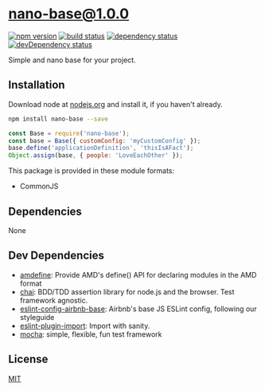 # nano-base@1.0.0
 [![npm version](https://badge.fury.io/js/nano-base.svg)](https://npmjs.org/package/nano-base)  [![build status](https://travis-ci.org/bipbop/nano-base.svg)](https://travis-ci.org/bipbop/nano-base)  [![dependency status](https://david-dm.org/bipbop/nano-base.svg?theme=shields.io)](https://david-dm.org/bipbop/nano-base)  [![devDependency status](https://david-dm.org/bipbop/nano-base/dev-status.svg)](https://david-dm.org/bipbop/nano-base#info=devDependencies)

Simple and nano base for your project.

## Installation
Download node at [nodejs.org](http://nodejs.org) and install it, if you haven't already.

```sh
npm install nano-base --save
```

```js
const Base = require('nano-base');
const base = Base({ customConfig: 'myCustomConfig' });
base.define('applicationDefinition', 'thisIsAFact');
Object.assign(base, { people: 'LoveEachOther' });
```

This package is provided in these module formats:

- CommonJS

## Dependencies

None

## Dev Dependencies

- [amdefine](https://github.com/jrburke/amdefine): Provide AMD's define() API for declaring modules in the AMD format
- [chai](https://github.com/chaijs/chai): BDD/TDD assertion library for node.js and the browser. Test framework agnostic.
- [eslint-config-airbnb-base](https://github.com/airbnb/javascript): Airbnb's base JS ESLint config, following our styleguide
- [eslint-plugin-import](https://github.com/benmosher/eslint-plugin-import): Import with sanity.
- [mocha](https://github.com/mochajs/mocha): simple, flexible, fun test framework

## License
[MIT](https://opensource.org/licenses/MIT)
